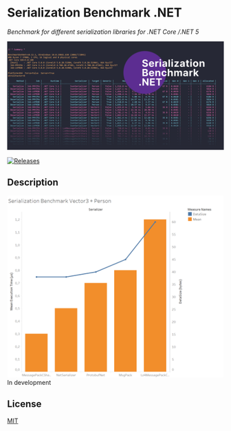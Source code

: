 # Serialization Benchmark .NET

*Benchmark for different serialization libraries for .NET Core /.NET 5*

![Screenshot](./Docs/screenshot.png)

[![Releases](https://img.shields.io/github/release/JohannesDeml/SerializationBenchmarkDotNet/all.svg)](../../releases)

## Description

![Screenshot](./Docs/SerializationBenchmark.png)
In development

## License

[MIT](./LICENSE)
